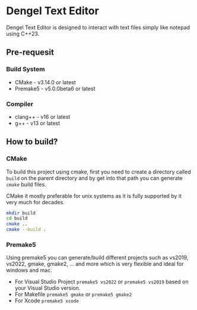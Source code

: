 # Dengel Text Editor

Dengel Text Editor is designed to interact with text files simply like notepad using C++23.

## Pre-requesit

### Build System

-   CMake - v3.14.0 or latest
-   Premake5 - v5.0.0beta6 or latest

### Compiler

-   clang++ - v16 or latest
-   g++ - v13 or latest

## How to build?

### CMake

To build this project using cmake, first you need to create a directory called `build` on the parent directory and by get into that path you can generate `cmake` build files.

CMake it mostly preferable for unix systems as it is fully supported by it very much for decades.

```sh
mkdir build
cd build
cmake ..
cmake --build .
```

### Premake5

Using premake5 you can generate/build different projects such as vs2019, vs2022, gmake, gmake2, ... and more which is very flexible and ideal for windows and mac.

-   For Visual Studio Project `premake5 vs2022` or `premake5 vs2019` based on your Visual Studio version.
-   For Makefile `premake5 gmake` or `premake5 gmake2`
-   For Xcode `premake5 xcode`
